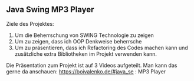 ## Java Swing MP3 Player

Ziele des Projektes: 
1. Um die Beherrschung von SWING Technologie zu zeigen
2. Um zu zeigen, dass ich OOP Denkweise beherrsche
3. Um zu präsentieren, dass ich Refactoring des Codes machen kann und zusätzliche extra Bibliotheken im Projekt verwenden kann.

Die Präsentation zum Projekt ist auf 3 Videos aufgeteilt. Man kann das gerne da anschauen: https://boivalenko.de/#java_se : MP3 Player
